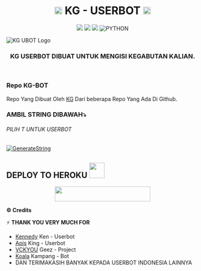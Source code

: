 <h1 align="center"><img src="./resources/extras/kenn.gif" width="20px">    KG - USERBOT    <img src="./resources/extras/kenn.gif" width="20px"></h1>

<p align="center">
    <a href="https://github.com/rakaanjay/KG-BOT/commits/KG-BOT"><img src="https://img.shields.io/github/last-commit/KennedyProject/KEN-UBOT?color=ff0000&logo=github&logoColor=ffffff&style=for-the-badge" /></a>
    <a href="https://github.com/rakaanjay/KG-BOT"> <img src="https://img.shields.io/github/repo-size/KennedyProject/KEN-UBOT?logo=github&style=for-the-badge" /></a>
    <a href="https://pypi.org/project/Telethon/"><img src="https://img.shields.io/pypi/v/telethon?color=important&label=telethon&logo=python&logoColor=brightgreen&style=for-the-badge" /></a>
    <img alt="PYTHON" src="https://img.shields.io/badge/PYTHON-v3.9.6-purple?style=for-the-badge&logo=appveyor"/>
    </p>
    

![KG UBOT Logo](https://telegra.ph/file/de901eba4b8f4e3438ed2.jpg)

<h3 align="center">KG USERBOT DIBUAT UNTUK MENGISI KEGABUTAN KALIAN.</h3>
<p align="center">&nbsp;</p>

### Repo KG-BOT
Repo Yang Dibuat Oleh [KG](https://t.me/knsgnwn) Dari beberapa Repo Yang Ada Di Github. 


### AMBIL STRING DIBAWAH⤵️
###### PILIH T UNTUK USERBOT
  [![GenerateString](https://img.shields.io/badge/repl.it-generateString-yellowgreen)](https://replit.com/@KhansaGunawan/knsgnwn-string?v=1)

## DEPLOY TO HEROKU <img src="./resources/extras/Kenpurple.gif" width="40px">
<p align="center"><a href="https://heroku.com/deploy?template=https://github.com/rakaanjay/KG-BOT/tree/KEN-UBOT"> <img src="https://img.shields.io/badge/Deploy%20To%20Heroku-purple?style=flat&logo=heroku" width="250" height="38.60" /></a></p>


  <b>© Credits</b></summary>


⚡ **THANK YOU VERY MUCH FOR**
*   [Kennedy](https://github.com/KennedyProject/KEN-UBOT)    Ken - Userbot
*   [Apis](https://github.com/apisuserbot/King-Userbot)     King - Userbot
*   [VCKYOU](https://github.com/Vckyou/Geez-Project)    Geez - Project 
*   [Koala](https://github.com/ManusiaRakitan/Kampang-Bot)    Kampang - Bot
*   DAN TERIMAKASIH BANYAK KEPADA USERBOT INDONESIA LAINNYA <img src="./resources/extras/kennn.gif" width="10px">
